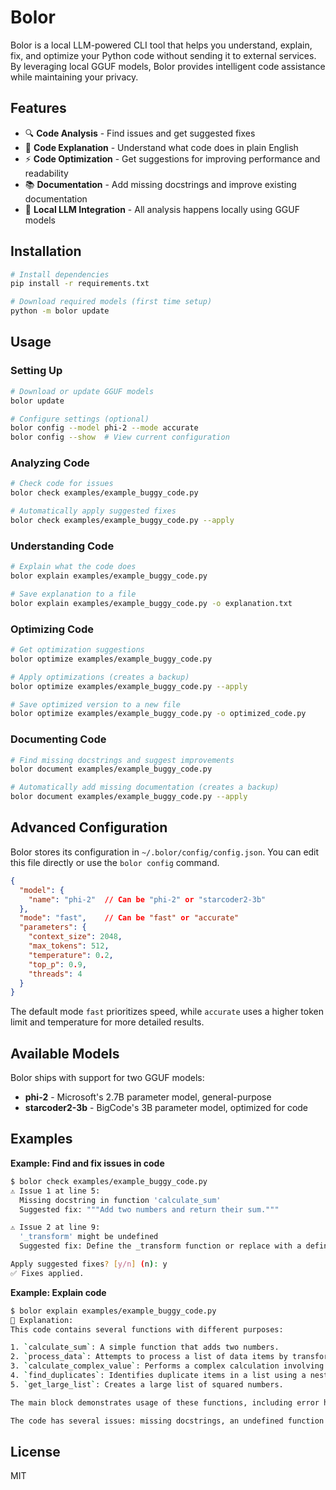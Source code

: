 # Bolor

Bolor is a local LLM-powered CLI tool that helps you understand, explain, fix, and optimize your Python code without sending it to external services. By leveraging local GGUF models, Bolor provides intelligent code assistance while maintaining your privacy.

## Features

- 🔍 **Code Analysis** - Find issues and get suggested fixes
- 📖 **Code Explanation** - Understand what code does in plain English
- ⚡ **Code Optimization** - Get suggestions for improving performance and readability
- 📚 **Documentation** - Add missing docstrings and improve existing documentation
- 🧠 **Local LLM Integration** - All analysis happens locally using GGUF models

## Installation

```bash
# Install dependencies
pip install -r requirements.txt

# Download required models (first time setup)
python -m bolor update
```

## Usage

### Setting Up

```bash
# Download or update GGUF models
bolor update

# Configure settings (optional)
bolor config --model phi-2 --mode accurate
bolor config --show  # View current configuration
```

### Analyzing Code

```bash
# Check code for issues
bolor check examples/example_buggy_code.py

# Automatically apply suggested fixes
bolor check examples/example_buggy_code.py --apply
```

### Understanding Code

```bash
# Explain what the code does
bolor explain examples/example_buggy_code.py

# Save explanation to a file
bolor explain examples/example_buggy_code.py -o explanation.txt
```

### Optimizing Code

```bash
# Get optimization suggestions
bolor optimize examples/example_buggy_code.py

# Apply optimizations (creates a backup)
bolor optimize examples/example_buggy_code.py --apply

# Save optimized version to a new file
bolor optimize examples/example_buggy_code.py -o optimized_code.py
```

### Documenting Code

```bash
# Find missing docstrings and suggest improvements
bolor document examples/example_buggy_code.py

# Automatically add missing documentation (creates a backup)
bolor document examples/example_buggy_code.py --apply
```

## Advanced Configuration

Bolor stores its configuration in `~/.bolor/config/config.json`. You can edit this file directly or use the `bolor config` command.

```json
{
  "model": {
    "name": "phi-2"  // Can be "phi-2" or "starcoder2-3b"
  },
  "mode": "fast",    // Can be "fast" or "accurate"
  "parameters": {
    "context_size": 2048,
    "max_tokens": 512,
    "temperature": 0.2,
    "top_p": 0.9,
    "threads": 4
  }
}
```

The default mode `fast` prioritizes speed, while `accurate` uses a higher token limit and temperature for more detailed results.

## Available Models

Bolor ships with support for two GGUF models:

- **phi-2** - Microsoft's 2.7B parameter model, general-purpose
- **starcoder2-3b** - BigCode's 3B parameter model, optimized for code

## Examples

**Example: Find and fix issues in code**

```bash
$ bolor check examples/example_buggy_code.py
⚠️ Issue 1 at line 5:
  Missing docstring in function 'calculate_sum'
  Suggested fix: """Add two numbers and return their sum."""

⚠️ Issue 2 at line 9:
  '_transform' might be undefined
  Suggested fix: Define the _transform function or replace with a defined function.

Apply suggested fixes? [y/n] (n): y
✅ Fixes applied.
```

**Example: Explain code**

```bash
$ bolor explain examples/example_buggy_code.py
📝 Explanation:
This code contains several functions with different purposes:

1. `calculate_sum`: A simple function that adds two numbers.
2. `process_data`: Attempts to process a list of data items by transforming each item, but references an undefined function `_transform`.
3. `calculate_complex_value`: Performs a complex calculation involving multiple operations.
4. `find_duplicates`: Identifies duplicate items in a list using a nested loop approach.
5. `get_large_list`: Creates a large list of squared numbers.

The main block demonstrates usage of these functions, including error handling for the undefined function issue.

The code has several issues: missing docstrings, an undefined function reference, unnecessarily complex expressions, and inefficient implementations that could be optimized.
```

## License

MIT
